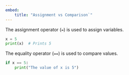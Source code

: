 ```yaml
---
embed:
    title: "Assignment vs Comparison`"
---
```

The assignment operator (`=`) is used to assign variables.
```python
x = 5
print(x)  # Prints 5
```
The equality operator (`==`) is used to compare values.
```python
if x == 5:
    print("The value of x is 5")
```
